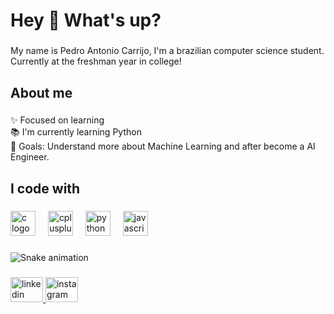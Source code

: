 <h1 align="left">Hey 👋 What's up?</h1>

###

<p align="left">My name is Pedro Antonio Carrijo, I'm a brazilian computer science student. <br>Currently at the freshman year in college!</p>

###

<h2 align="left">About me</h2>

###

<p align="left">✨ Focused on learning<br>📚 I'm currently learning Python<br>🎯 Goals: Understand more about Machine Learning and after become a AI Engineer.</p>

###

<h2 align="left">I code with</h2>

###

<div align="left">
  <img src="https://cdn.jsdelivr.net/gh/devicons/devicon/icons/c/c-original.svg" height="40" alt="c logo"  />
  <img width="12" />
  <img src="https://cdn.jsdelivr.net/gh/devicons/devicon/icons/cplusplus/cplusplus-original.svg" height="40" alt="cplusplus logo"  />
  <img width="12" />
  <img src="https://cdn.jsdelivr.net/gh/devicons/devicon/icons/python/python-original.svg" height="40" alt="python logo"  />
  <img width="12" />
  <img src="https://cdn.jsdelivr.net/gh/devicons/devicon/icons/javascript/javascript-original.svg" height="40" alt="javascript logo"  />
</div>

###

<img src="https://raw.githubusercontent.com/pedroacarrijo/pedroacarrijo/output/snake.svg" alt="Snake animation" />

###

<div align="left">
  <a href="https://www.linkedin.com/in/pedroacarrijo/" target="_blank">
    <img src="https://raw.githubusercontent.com/maurodesouza/profile-readme-generator/master/src/assets/icons/social/linkedin/default.svg" width="52" height="40" alt="linkedin logo"  />
  </a>
  <a href="instagram.com/pedroacarrijo" target="_blank">
    <img src="https://raw.githubusercontent.com/maurodesouza/profile-readme-generator/master/src/assets/icons/social/instagram/default.svg" width="52" height="40" alt="instagram logo"  />
  </a>
</div>

###
